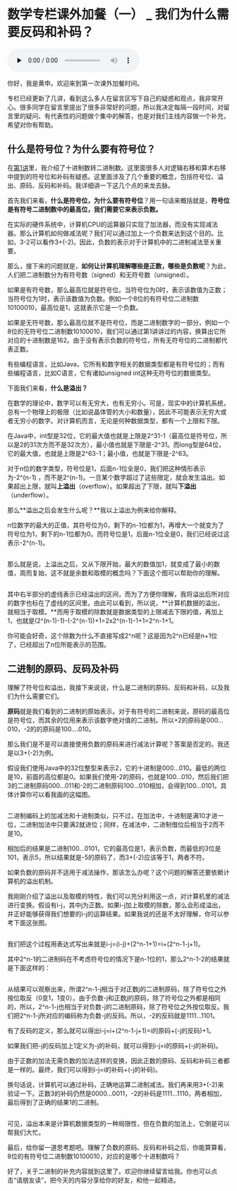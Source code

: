 # 数学专栏课外加餐（一） _ 我们为什么需要反码和补码？

<audio id="audio" title="数学专栏课外加餐（一） | 我们为什么需要反码和补码？" controls="" preload="none"><source id="mp3" src="https://static001.geekbang.org/resource/audio/5f/08/5f59716a0fd62177dac57420e9851008.mp3"></audio>

你好，我是黄申。欢迎来到第一次课外加餐时间。

专栏已经更新了几讲，看到这么多人在留言区写下自己的疑惑和观点，我非常开心。很多同学在留言里提出了很多非常好的问题，所以我决定每隔一段时间，对留言里的疑问、有代表性的问题做个集中的解答，也是对我们主线内容做一个补充，希望对你有帮助。

## 什么是符号位？为什么要有符号位？

在[第1讲](https://time.geekbang.org/column/article/71840)里，我介绍了十进制数转二进制数。这里面很多人对逻辑右移和算术右移中提到的符号位和补码有疑惑。这里面涉及了几个重要的概念，包括符号位、溢出、原码、反码和补码。我详细讲一下这几个点的来龙去脉。

首先我们来看，**什么是符号位，为什么要有符号位**？用一句话来概括就是，**符号位是有符号二进制数中的最高位，我们需要它来表示负数。**

在实际的硬件系统中，计算机CPU的运算器只实现了加法器，而没有实现减法器。那么计算机如何做减法呢？我们可以通过加上一个负数来达到这个目的。比如，3-2可以看作3+(-2)。因此，负数的表示对于计算机中的二进制减法至关重要。

那么，接下来的问题就是，**如何让计算机理解哪些是正数，哪些是负数呢**？为此，人们把二进制数分为有符号数（signed）和无符号数（unsigned）。

如果是有符号数，那么最高位就是符号位。当符号位为0时，表示该数值为正数；当符号位为1时，表示该数值为负数。例如一个8位的有符号位二进制数10100010，最高位是1，这就表示它是一个负数。

如果是无符号数，那么最高位就不是符号位，而是二进制数字的一部分，例如一个8位的无符号位二进制数10100010，我们可以通过第1讲讲过的内容，换算出它所对应的十进制数是162。由于没有表示负数的符号位，所有无符号位的二进制都代表正数。

有些编程语言，比如Java，它所有和数字相关的数据类型都是有符号位的；而有些编程语言，比如C语言，它有诸如unsigned int这种无符号位的数据类型。

下面我们来看，**什么是溢出？**

在数学的理论中，数字可以有无穷大，也有无穷小。可是，现实中的计算机系统，总有一个物理上的极限（比如说晶体管的大小和数量），因此不可能表示无穷大或者无穷小的数字。对计算机而言，无论是何种数据类型，都有一个上限和下限。

在Java中，int型是32位，它的最大值也就是上限是2^31-1（最高位是符号位，所以是2的31次方而不是32次方），最小值也就是下限是-2^31。而long型是64位，它的最大值，也就是上限是2^63-1；最小值，也就是下限是-2^63。

对于n位的数字类型，符号位是1，后面n-1位全是0，我们把这种情形表示为-2^(n-1) ，而不是2^(n-1)。一旦某个数字超过了这些限定，就会发生溢出。如果超出上限，就叫**上溢出**（overflow）。如果超出了下限，就叫**下溢出**（underflow）。

那么**溢出之后会发生什么呢？**我以上溢出为例来给你解释。

n位数字的最大的正值，其符号位为0，剩下的n-1位都为1，再增大一个就变为了符号位为1，剩下的n-1位都为0。而符号位是1，后面n-1位全是0，我们已经说过这表示-2^(n-1)。

<img src="https://static001.geekbang.org/resource/image/10/36/10974fab2acf1ebd3cd3938387b65c36.jpg" alt="">

那么就是说，上溢出之后，又从下限开始，最大的数值加1，就变成了最小的数值，周而复始，这不就是余数和取模的概念吗？下面这个图可以帮助你的理解。

<img src="https://static001.geekbang.org/resource/image/57/71/57e275c509cb477588b8c19b63df0b71.jpg" alt="">

其中右半部分的虚线表示已经溢出的区间，而为了方便你理解，我将溢出后所对应的数字也标在了虚线的区间里。由此可以看到，所以说，**计算机数据的溢出，就相当于取模。**而用于取模的除数就是数据类型的上限减去下限的值，再加上1，也就是(2^(n-1)-1)-(-2^(n-1))+1=2x2^(n-1)-1+1=2^n-1+1。

你可能会好奇，这个除数为什么不直接写成2^n呢？这是因为2^n已经是n+1位了，已经超出了n位所能表示的范围。

## 二进制的原码、反码及补码

理解了符号位和溢出，我接下来说说，什么是二进制的原码、反码和补码，以及我们为什么需要它们。

**原码**就是我们看到的二进制的原始表示。对于有符号的二进制来说，原码的最高位是符号位，而其余的位用来表示该数字绝对值的二进制。所以+2的原码是000…010，-2的的原码是100.…010。

那么我们是不是可以直接使用负数的原码来进行减法计算呢？答案是否定的。我还是以3+(-2)为例。

假设我们使用Java中的32位整型来表示2，它的十进制是000…010。最低的两位是10，前面的高位都是0。如果我们使用-2的原码，也就是100…010，然后我们把3的二进制原码000…011和-2的二进制原码100…010相加，会得到100…0101。具体计算你可以看我画的这幅图。

<img src="https://static001.geekbang.org/resource/image/26/6b/267986137720c8a14e45fa3bb46f736b.jpg" alt="">

二进制编码上的加减法和十进制类似，只不过，在加法中，十进制是满10才进一位，二进制加法中只要满2就进位；同样，在减法中，二进制借位后相当于2而不是10。

相加后的结果是二进制100…0101，它的最高位是1，表示负数，而最低的3位是101，表示5，所以结果就是-5的原码了，而3+(-2)应该等于1，两者不符。

如果负数的原码并不适用于减法操作，那该怎么办呢？这个问题的解答还要依赖计算机的溢出机制。

我刚刚介绍了溢出以及取模的特性，我们可以充分利用这一点，对计算机里的减法进行变换。假设有i-j，其中j为正数。如果i-j加上取模的除数，那么会形成溢出，并正好能够获得我们想要的i-j的运算结果。如果我说的还是不太好理解，你可以参考下面这张图。

<img src="https://static001.geekbang.org/resource/image/d3/4f/d3788c6ecac1f8d8eee9552c7452ca4f.jpg" alt="">

我们把这个过程用表达式写出来就是i-j=(i-j)+(2^n-1+1)=i+(2^n-1-j+1)。

其中2^n-1的二进制码在不考虑符号位的情况下是n-1位的1，那么2^n-1-2的结果就是下面这样的：

<img src="https://static001.geekbang.org/resource/image/41/0e/413470413ff2fe1ce02fa51f07884c0e.jpg" alt="">

从结果可以观察出来，所谓2^n-1-j相当于对正数j的二进制原码，除了符号位之外按位取反（0变1，1变0）。由于负数-j和正数j的原码，除了符号位之外都是相同的，所以，2^n-1-j也相当于对负数-j的二进制原码，除了符号位之外按位取反。我们把2^n-1-j所对应的编码称为负数-j的反码。所以，-2的反码就是1111…1101。

有了反码的定义，那么就可以得出i-j=i+(2^n-1-j+1)=i的原码+(-j的反码)+1。

如果我们把-j的反码加上1定义为-j的补码，就可以得到i-j=i的原码+(-j的补码)。

由于正数的加法无需负数的加法这样的变换，因此正数的原码、反码和补码三者都是一样的。最终，我们可以得到i-j=i的补码+(-j的补码)。

换句话说，计算机可以通过补码，正确地运算二进制减法。我们再来用3+(-2)来验证一下。正数3的补码仍然是0000…0011，-2的补码是1111…1110，两者相加，最后得到了正确的结果1的二进制。

<img src="https://static001.geekbang.org/resource/image/3f/1f/3f4133ef63fd467bd389f58820c72d1f.jpg" alt="">

可见，溢出本来是计算机数据类型的一种局限性，但在负数的加法上，它倒是可以帮我们大忙。

最后，给你留一道思考题吧。理解了负数的原码、反码和补码之后，你能算算看，8位的有符号位二进制数10100010，对应的是哪个十进制数吗？

好了，关于二进制的补充内容就到这里了。欢迎你继续留言给我。你也可以点击“请朋友读”，把今天的内容分享给你的好友，和他一起精进。


